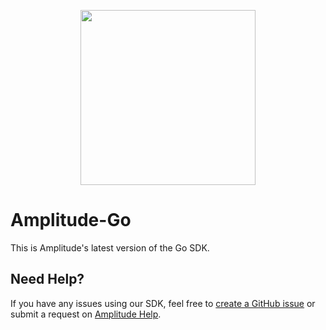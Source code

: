 <p align="center">
  <a href="https://amplitude.com" target="_blank" align="center">
    <img src="https://static.amplitude.com/lightning/46c85bfd91905de8047f1ee65c7c93d6fa9ee6ea/static/media/amplitude-logo-with-text.4fb9e463.svg" width="280">
  </a>
  <br />
</p>

# Amplitude-Go

This is Amplitude's latest version of the Go SDK.

## Need Help?
If you have any issues using our SDK, feel free to [create a GitHub issue](https://github.com/amplitude/Amplitude-Go/issues/new) or submit a request on [Amplitude Help](https://help.amplitude.com/hc/en-us/requests/new).

